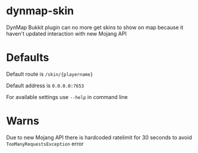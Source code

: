 # dynmap-skin
DynMap Bukkit plugin can no more get skins to show on map because it haven't updated interaction with new Mojang API

# Defaults
Default route is `/skin/{playername}`

Default address is `0.0.0.0:7653`

For available settings use `--help` in command line

# Warns
Due to new Mojang API there is hardcoded ratelimit for 30 seconds to avoid `TooManyRequestsException` error
